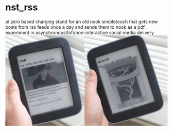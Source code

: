 # nst_rss
pi zero based charging stand for an old nook simpletouch that gets new posts from rss feeds once a day and sends them to nook as a pdf. experiment in asynchronous/lofi/non-interactive social media delivery
![pic of output](https://github.com/puddlecat/nst_rss/blob/main/example_output.jpg)
